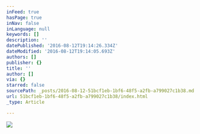 ```yaml
---
inFeed: true
hasPage: true
inNav: false
inLanguage: null
keywords: []
description: ''
datePublished: '2016-08-12T19:14:26.334Z'
dateModified: '2016-08-12T19:14:05.693Z'
authors: []
publisher: {}
title: ''
author: []
via: {}
starred: false
sourcePath: _posts/2016-08-12-51bcf1eb-1bf6-48f5-a2fb-a799027c1b38.md
url: 51bcf1eb-1bf6-48f5-a2fb-a799027c1b38/index.html
_type: Article

---
```

![](https://the-grid-user-content.s3-us-west-2.amazonaws.com/15677a88-6a48-441d-93c9-24eb9cf0a580.jpg)